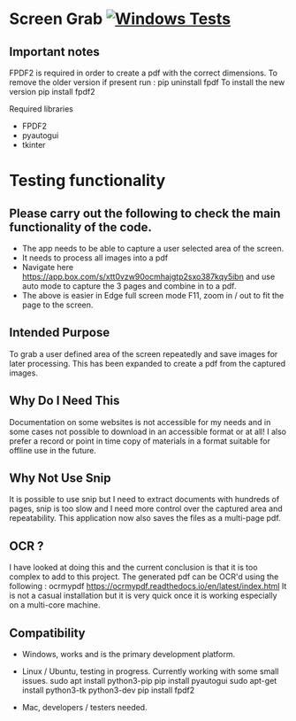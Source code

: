 # Screen Grab [![Windows Tests](https://github.com/ArielMAJ/screengrab/actions/workflows/windows-tests.yml/badge.svg)](https://github.com/ArielMAJ/screengrab/actions/workflows/windows-tests.yml)

## Important notes
FPDF2 is required in order to create a pdf with the correct dimensions.
To remove the older version if present run : pip uninstall fpdf
To install the new version pip install fpdf2

Required libraries
* FPDF2
* pyautogui
* tkinter

# Testing functionality
## Please carry out the following to check the main functionality of the code.
* The app needs to be able to capture a user selected area of the screen.
* It needs to process all images into a pdf
* Navigate here https://app.box.com/s/xtt0vzw90ocmhajgtp2sxo387kqy5ibn and use auto mode to capture the 3 pages and combine in to a pdf.
* The above is easier in Edge full screen mode F11, zoom in / out to fit the page to the screen.


## Intended Purpose
To grab a user defined area of the screen repeatedly and save images for later processing.
This has been expanded to create a pdf from the captured images.

## Why Do I Need This
Documentation on some websites is not accessible for my needs and in some cases not possible to download in an accessible format or at all!
I also prefer a record or point in time copy of materials in a format suitable for offline use in the future.

## Why Not Use Snip
It is possible to use snip but I need to extract documents with hundreds of pages, snip is too slow and I need more control over the captured area and repeatability.
This application now also saves the files as a multi-page pdf.

## OCR ?
I have looked at doing this and the current conclusion is that it is too complex to add to this project.
The generated pdf can be OCR'd using the following :
ocrmypdf https://ocrmypdf.readthedocs.io/en/latest/index.html
It is not a casual installation but it is very quick once it is working especially on a multi-core machine.

## Compatibility
* Windows, works and is the primary development platform.
* Linux / Ubuntu, testing in progress. Currently working with some small issues.
 sudo apt install python3-pip
 pip install pyautogui
 sudo apt-get install python3-tk python3-dev
 pip install fpdf2

* Mac, developers / testers needed.
